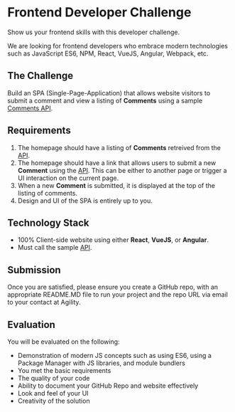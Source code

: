 # Frontend Developer Challenge
Show us your frontend skills with this developer challenge.

We are looking for frontend developers who embrace modern technologies such as JavaScript ES6, NPM, React, VueJS, Angular, Webpack, etc.

## The Challenge
Build an SPA (Single-Page-Application) that allows website visitors to submit a comment and view a listing of **Comments** using a sample  [Comments API](https://comments-api.azurewebsites.net/swagger/). 

## Requirements
1. The homepage should have a listing of **Comments** retreived from the [API](https://comments-api.azurewebsites.net/swagger/).
2. The homepage should have a link that allows users to submit a new **Comment** using the [API](https://comments-api.azurewebsites.net/swagger/). This can be either to another page or trigger a UI interaction on the current page.
3. When a new **Comment** is submitted, it is displayed at the top of the listing of comments.
4. Design and UI of the SPA is entirely up to you.

## Technology Stack
- 100% Client-side website using either **React**, **VueJS**, or **Angular**.
- Must call the sample [API](https://comments-api.azurewebsites.net/swagger/).

## Submission
Once you are satisfied, please ensure you create a GitHub repo, with an appropriate README.MD file to run your project and the repo URL via email to your contact at Agility.

## Evaluation
You will be evaluated on the following:
- Demonstration of modern JS concepts such as using ES6, using a Package Manager with JS libraries, and module bundlers
- You met the basic requirements
- The quality of your code
- Ability to document your GitHub Repo and website effectively
- Look and feel of your UI
- Creativity of the solution


